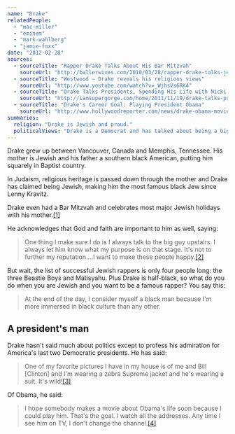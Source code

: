 ```yaml
---
name: "Drake"
relatedPeople:
  - "mac-miller"
  - "eminem"
  - "mark-wahlberg"
  - "jamie-foxx"
date: "2012-02-28"
sources:
  - sourceTitle: "Rapper Drake Talks About His Bar Mitzvah"
    sourceUrl: "http://ballerwives.com/2010/03/28/rapper-drake-talks-jewish-religion-bar-mitzah-privileged-upbringing/"
  - sourceTitle: "Westwood – Drake reveals his religious views"
    sourceUrl: "http://www.youtube.com/watch?v=_WjhsVs6RK4"
  - sourceTitle: "Drake Talks Presidents, Spending His Life with Nicki & The Fight With Chris Brown"
    sourceUrl: "http://iamsupergorge.com/home/2011/11/19/drake-talks-presidents-spending-his-life-with-nicki-the-fight-with-chris-brown-somebody-wouldve-got-knocked-the-fck-out/"
  - sourceTitle: "Drake's Career Goal: Playing President Obama"
    sourceUrl: "http://www.hollywoodreporter.com/news/drake-obama-movie-impersonation-286067"
summaries:
  religion: "Drake is Jewish and proud."
  politicalViews: "Drake is a Democrat and has talked about being a big fan of America's last two Democratic presidents."
---
```


Drake grew up between Vancouver, Canada and Memphis, Tennessee. His mother is Jewish and his father a southern black American, putting him squarely in Baptist country.

In Judaism, religious heritage is passed down through the mother and Drake has claimed being Jewish, making him the most famous black Jew since Lenny Kravitz.

Drake even had a Bar Mitzvah and celebrates most major Jewish holidays with his mother.<a class="source-citation" href="#http%3A%2F%2Fballerwives.com%2F2010%2F03%2F28%2Frapper-drake-talks-jewish-religion-bar-mitzah-privileged-upbringing%2F" title="Rapper Drake Talks About His Bar Mitzvah">[1]</a>

He acknowledges that God and faith are important to him as well, saying:

>One thing I make sure I do is I always talk to the big guy upstairs. I always let him know what my purpose is on that stage. It's not to further my reputation….I want to make these people happy.<a class="source-citation" href="#http%3A%2F%2Fwww.youtube.com%2Fwatch%3Fv%3D_WjhsVs6RK4" title="Westwood – Drake reveals his religious views">[2]</a>

But wait, the list of successful Jewish rappers is only four people long: the three Beastie Boys and Matisyahu. Plus Drake is half-black, so what do you do when you are Jewish and you want to be a famous rapper? You say this:

>At the end of the day, I consider myself a black man because I'm more immersed in black culture than any other.

## A president's man

Drake hasn't said much about politics except to profess his admiration for America's last two Democratic presidents. He has said:

>One of my favorite pictures I have in my house is of me and Bill [Clinton] and I'm wearing a zebra Supreme jacket and he's wearing a suit. It's wild!<a class="source-citation" href="#http%3A%2F%2Fiamsupergorge.com%2Fhome%2F2011%2F11%2F19%2Fdrake-talks-presidents-spending-his-life-with-nicki-the-fight-with-chris-brown-somebody-wouldve-got-knocked-the-fck-out%2F" title="Drake Talks Presidents, Spending His Life with Nicki &amp; The Fight With Chris Brown">[3]</a>

Of Obama, he said:

>I hope somebody makes a movie about Obama's life soon because I could play him. That's the goal. I watch all the addresses. Any time I see him on TV, I don't change the channel.<a class="source-citation" href="#http%3A%2F%2Fwww.hollywoodreporter.com%2Fnews%2Fdrake-obama-movie-impersonation-286067" title="Drake&apos;s Career Goal: Playing President Obama">[4]</a>